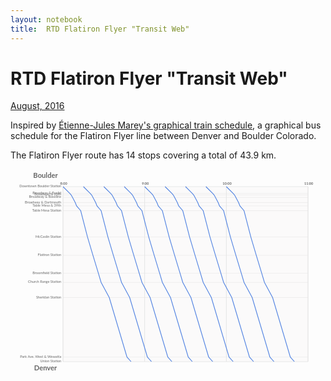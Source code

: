 ```yaml
---
layout: notebook
title:  RTD Flatiron Flyer "Transit Web"
---
```



# RTD Flatiron Flyer "Transit Web"

[<span class="pubdate">August, 2016</span>](https://natronics.github.io/RTD-FFweb/)

Inspired by [Étienne-Jules Marey's graphical train schedule](http://www.edwardtufte.com/bboard/q-and-a-fetch-msg?msg_id=0003zP), a graphical bus schedule for the Flatiron Flyer line between Denver and Boulder Colorado.




The Flatiron Flyer route has 14 stops covering a total of 43.9 km.












<svg height="600" id="transitweb" version="1.1" viewBox="0 0 900 600" width="900" xmlns="http://www.w3.org/2000/svg" xmlns:cc="http://creativecommons.org/ns#" xmlns:dc="http://purl.org/dc/elements/1.1/" xmlns:rdf="http://www.w3.org/1999/02/22-rdf-syntax-ns#" xmlns:svg="http://www.w3.org/2000/svg">
 <g id="layer1">
    <rect height="500" id="outline" style="opacity:1;fill:#fbfafa;stroke:#eaeaea;stroke-width:1;stroke-opacity:1" width="700" x="150" y="50"/>
 </g>
 <text style="text-anchor:middle;text-align:center;font-style:normal;font-weight:bold;font-size:20px;line-height:125%;font-family:Lato;letter-spacing:0px;word-spacing:0px;fill:#666666;fill-opacity:1;stroke:none;" x="100" xml:space="preserve" y="25"><tspan>Boulder</tspan></text>
<text style="text-anchor:middle;text-align:center;font-style:normal;font-weight:bold;font-size:20px;line-height:125%;font-family:Lato;letter-spacing:0px;word-spacing:0px;fill:#666666;fill-opacity:1;stroke:none;" x="100" xml:space="preserve" y="575"><tspan>Denver</tspan></text>
<text style="writing-mode:lr-tb;text-anchor:end;font-style:normal;font-weight:normal;font-size:10px;line-height:125%;font-family:Lato;letter-spacing:0px;word-spacing:0px;fill:#666666;fill-opacity:1;stroke:none;" x="145" xml:space="preserve" y="52.0"><tspan>Downtown Boulder Station</tspan></text>
<path d="m 150,50.0 700,0" style="fill:none;stroke:#e4e4e4;stroke-width:1px;stroke-linecap:butt;stroke-linejoin:miter;stroke-opacity:1"/>
<text style="writing-mode:lr-tb;text-anchor:end;font-style:normal;font-weight:normal;font-size:10px;line-height:125%;font-family:Lato;letter-spacing:0px;word-spacing:0px;fill:#666666;fill-opacity:1;stroke:none;" x="145" xml:space="preserve" y="71.35336976320583"><tspan>Broadway &amp; Euclid</tspan></text>
<path d="m 150,69.35336976320583 700,0" style="fill:none;stroke:#e4e4e4;stroke-width:1px;stroke-linecap:butt;stroke-linejoin:miter;stroke-opacity:1"/>
<text style="writing-mode:lr-tb;text-anchor:end;font-style:normal;font-weight:normal;font-size:10px;line-height:125%;font-family:Lato;letter-spacing:0px;word-spacing:0px;fill:#666666;fill-opacity:1;stroke:none;" x="145" xml:space="preserve" y="75.67941712204008"><tspan>Broadway &amp; 20th</tspan></text>
<path d="m 150,73.67941712204008 700,0" style="fill:none;stroke:#e4e4e4;stroke-width:1px;stroke-linecap:butt;stroke-linejoin:miter;stroke-opacity:1"/>
<text style="writing-mode:lr-tb;text-anchor:end;font-style:normal;font-weight:normal;font-size:10px;line-height:125%;font-family:Lato;letter-spacing:0px;word-spacing:0px;fill:#666666;fill-opacity:1;stroke:none;" x="145" xml:space="preserve" y="82.85154826958106"><tspan>Broadway &amp; Baseline</tspan></text>
<path d="m 150,80.85154826958106 700,0" style="fill:none;stroke:#e4e4e4;stroke-width:1px;stroke-linecap:butt;stroke-linejoin:miter;stroke-opacity:1"/>
<text style="writing-mode:lr-tb;text-anchor:end;font-style:normal;font-weight:normal;font-size:10px;line-height:125%;font-family:Lato;letter-spacing:0px;word-spacing:0px;fill:#666666;fill-opacity:1;stroke:none;" x="145" xml:space="preserve" y="97.65118397085611"><tspan>Broadway &amp; Dartmouth</tspan></text>
<path d="m 150,95.65118397085611 700,0" style="fill:none;stroke:#e4e4e4;stroke-width:1px;stroke-linecap:butt;stroke-linejoin:miter;stroke-opacity:1"/>
<text style="writing-mode:lr-tb;text-anchor:end;font-style:normal;font-weight:normal;font-size:10px;line-height:125%;font-family:Lato;letter-spacing:0px;word-spacing:0px;fill:#666666;fill-opacity:1;stroke:none;" x="145" xml:space="preserve" y="107.10018214936248"><tspan>Table Mesa &amp; 39th</tspan></text>
<path d="m 150,105.10018214936248 700,0" style="fill:none;stroke:#e4e4e4;stroke-width:1px;stroke-linecap:butt;stroke-linejoin:miter;stroke-opacity:1"/>
<text style="writing-mode:lr-tb;text-anchor:end;font-style:normal;font-weight:normal;font-size:10px;line-height:125%;font-family:Lato;letter-spacing:0px;word-spacing:0px;fill:#666666;fill-opacity:1;stroke:none;" x="145" xml:space="preserve" y="120.76138433515483"><tspan>Table Mesa Station</tspan></text>
<path d="m 150,118.76138433515483 700,0" style="fill:none;stroke:#e4e4e4;stroke-width:1px;stroke-linecap:butt;stroke-linejoin:miter;stroke-opacity:1"/>
<text style="writing-mode:lr-tb;text-anchor:end;font-style:normal;font-weight:normal;font-size:10px;line-height:125%;font-family:Lato;letter-spacing:0px;word-spacing:0px;fill:#666666;fill-opacity:1;stroke:none;" x="145" xml:space="preserve" y="195.89799635701274"><tspan>McCaslin Station</tspan></text>
<path d="m 150,193.89799635701274 700,0" style="fill:none;stroke:#e4e4e4;stroke-width:1px;stroke-linecap:butt;stroke-linejoin:miter;stroke-opacity:1"/>
<text style="writing-mode:lr-tb;text-anchor:end;font-style:normal;font-weight:normal;font-size:10px;line-height:125%;font-family:Lato;letter-spacing:0px;word-spacing:0px;fill:#666666;fill-opacity:1;stroke:none;" x="145" xml:space="preserve" y="248.26593806921676"><tspan>Flatiron Station</tspan></text>
<path d="m 150,246.26593806921676 700,0" style="fill:none;stroke:#e4e4e4;stroke-width:1px;stroke-linecap:butt;stroke-linejoin:miter;stroke-opacity:1"/>
<text style="writing-mode:lr-tb;text-anchor:end;font-style:normal;font-weight:normal;font-size:10px;line-height:125%;font-family:Lato;letter-spacing:0px;word-spacing:0px;fill:#666666;fill-opacity:1;stroke:none;" x="145" xml:space="preserve" y="299.4954462659381"><tspan>Broomfield Station</tspan></text>
<path d="m 150,297.4954462659381 700,0" style="fill:none;stroke:#e4e4e4;stroke-width:1px;stroke-linecap:butt;stroke-linejoin:miter;stroke-opacity:1"/>
<text style="writing-mode:lr-tb;text-anchor:end;font-style:normal;font-weight:normal;font-size:10px;line-height:125%;font-family:Lato;letter-spacing:0px;word-spacing:0px;fill:#666666;fill-opacity:1;stroke:none;" x="145" xml:space="preserve" y="325.6794171220401"><tspan>Church Range Station</tspan></text>
<path d="m 150,323.6794171220401 700,0" style="fill:none;stroke:#e4e4e4;stroke-width:1px;stroke-linecap:butt;stroke-linejoin:miter;stroke-opacity:1"/>
<text style="writing-mode:lr-tb;text-anchor:end;font-style:normal;font-weight:normal;font-size:10px;line-height:125%;font-family:Lato;letter-spacing:0px;word-spacing:0px;fill:#666666;fill-opacity:1;stroke:none;" x="145" xml:space="preserve" y="368.93989071038254"><tspan>Sheridan Station</tspan></text>
<path d="m 150,366.93989071038254 700,0" style="fill:none;stroke:#e4e4e4;stroke-width:1px;stroke-linecap:butt;stroke-linejoin:miter;stroke-opacity:1"/>
<text style="writing-mode:lr-tb;text-anchor:end;font-style:normal;font-weight:normal;font-size:10px;line-height:125%;font-family:Lato;letter-spacing:0px;word-spacing:0px;fill:#666666;fill-opacity:1;stroke:none;" x="145" xml:space="preserve" y="538.908014571949"><tspan>Park Ave. West &amp; Wewatta</tspan></text>
<path d="m 150,536.908014571949 700,0" style="fill:none;stroke:#e4e4e4;stroke-width:1px;stroke-linecap:butt;stroke-linejoin:miter;stroke-opacity:1"/>
<text style="writing-mode:lr-tb;text-anchor:end;font-style:normal;font-weight:normal;font-size:10px;line-height:125%;font-family:Lato;letter-spacing:0px;word-spacing:0px;fill:#666666;fill-opacity:1;stroke:none;" x="145" xml:space="preserve" y="552.0"><tspan>Union Station</tspan></text>
<path d="m 150,550.0 700,0" style="fill:none;stroke:#e4e4e4;stroke-width:1px;stroke-linecap:butt;stroke-linejoin:miter;stroke-opacity:1"/>
<text style="text-anchor:middle;text-align:center;font-style:normal;font-weight:bold;font-size:10px;line-height:125%;font-family:Lato;letter-spacing:0px;word-spacing:0px;fill:#666666;fill-opacity:1;stroke:none;" x="152.0" xml:space="preserve" y="45"><tspan>8:00</tspan></text>
<path d="m 150.0,50 0,500" style="fill:none;stroke:#e4e4e4;stroke-width:1.8px;stroke-linecap:butt;stroke-linejoin:miter;stroke-opacity:1"/>
<text style="text-anchor:middle;text-align:center;font-style:normal;font-weight:bold;font-size:10px;line-height:125%;font-family:Lato;letter-spacing:0px;word-spacing:0px;fill:#666666;fill-opacity:1;stroke:none;" x="385.33333333333337" xml:space="preserve" y="45"><tspan>9:00</tspan></text>
<path d="m 383.33333333333337,50 0,500" style="fill:none;stroke:#e4e4e4;stroke-width:1.8px;stroke-linecap:butt;stroke-linejoin:miter;stroke-opacity:1"/>
<text style="text-anchor:middle;text-align:center;font-style:normal;font-weight:bold;font-size:10px;line-height:125%;font-family:Lato;letter-spacing:0px;word-spacing:0px;fill:#666666;fill-opacity:1;stroke:none;" x="618.6666666666667" xml:space="preserve" y="45"><tspan>10:00</tspan></text>
<path d="m 616.6666666666667,50 0,500" style="fill:none;stroke:#e4e4e4;stroke-width:1.8px;stroke-linecap:butt;stroke-linejoin:miter;stroke-opacity:1"/>
<text style="text-anchor:middle;text-align:center;font-style:normal;font-weight:bold;font-size:10px;line-height:125%;font-family:Lato;letter-spacing:0px;word-spacing:0px;fill:#666666;fill-opacity:1;stroke:none;" x="852.0" xml:space="preserve" y="45"><tspan>11:00</tspan></text>
<path d="m 850.0,50 0,500" style="fill:none;stroke:#e4e4e4;stroke-width:1.8px;stroke-linecap:butt;stroke-linejoin:miter;stroke-opacity:1"/>
<path d="M 150.0000,50.0000 169.4444,69.3534 173.3333,73.6794 177.2222,80.8515 185.0000,95.6512 188.8889,105.1002 200.5556,118.7614 220.0000,193.8980 235.5556,246.2659 251.1111,297.4954 258.8889,323.6794 282.2222,366.9399 332.7778,536.9080 344.4444,550.0000" style="fill:none;stroke:#4f81e1;stroke-width:2px;stroke-linecap:butt;stroke-linejoin:miter;stroke-opacity:1"/>
    <path d="M 208.3333,50.0000 227.7778,69.3534 231.6667,73.6794 235.5556,80.8515 243.3333,95.6512 247.2222,105.1002 258.8889,118.7614 278.3333,193.8980 293.8889,246.2659 309.4444,297.4954 317.2222,323.6794 340.5556,366.9399 391.1111,536.9080 402.7778,550.0000" style="fill:none;stroke:#4f81e1;stroke-width:2px;stroke-linecap:butt;stroke-linejoin:miter;stroke-opacity:1"/>
    <path d="M 266.6667,50.0000 286.1111,69.3534 290.0000,73.6794 293.8889,80.8515 301.6667,95.6512 305.5556,105.1002 317.2222,118.7614 336.6667,193.8980 352.2222,246.2659 367.7778,297.4954 375.5556,323.6794 398.8889,366.9399 449.4444,536.9080 461.1111,550.0000" style="fill:none;stroke:#4f81e1;stroke-width:2px;stroke-linecap:butt;stroke-linejoin:miter;stroke-opacity:1"/>
    <path d="M 325.0000,50.0000 344.4444,69.3534 348.3333,73.6794 352.2222,80.8515 360.0000,95.6512 363.8889,105.1002 375.5556,118.7614 395.0000,193.8980 410.5556,246.2659 426.1111,297.4954 433.8889,323.6794 457.2222,366.9399 507.7778,536.9080 519.4444,550.0000" style="fill:none;stroke:#4f81e1;stroke-width:2px;stroke-linecap:butt;stroke-linejoin:miter;stroke-opacity:1"/>
    <path d="M 383.3333,50.0000 402.7778,69.3534 406.6667,73.6794 410.5556,80.8515 418.3333,95.6512 422.2222,105.1002 433.8889,118.7614 453.3333,193.8980 468.8889,246.2659 484.4444,297.4954 492.2222,323.6794 515.5556,366.9399 566.1111,536.9080 577.7778,550.0000" style="fill:none;stroke:#4f81e1;stroke-width:2px;stroke-linecap:butt;stroke-linejoin:miter;stroke-opacity:1"/>
    <path d="M 441.6667,50.0000 461.1111,69.3534 465.0000,73.6794 468.8889,80.8515 476.6667,95.6512 480.5556,105.1002 492.2222,118.7614 511.6667,193.8980 527.2222,246.2659 542.7778,297.4954 550.5556,323.6794 573.8889,366.9399 624.4444,536.9080 636.1111,550.0000" style="fill:none;stroke:#4f81e1;stroke-width:2px;stroke-linecap:butt;stroke-linejoin:miter;stroke-opacity:1"/>
    <path d="M 500.0000,50.0000 519.4444,69.3534 523.3333,73.6794 527.2222,80.8515 535.0000,95.6512 538.8889,105.1002 550.5556,118.7614 570.0000,193.8980 585.5556,246.2659 601.1111,297.4954 608.8889,323.6794 632.2222,366.9399 682.7778,536.9080 694.4444,550.0000" style="fill:none;stroke:#4f81e1;stroke-width:2px;stroke-linecap:butt;stroke-linejoin:miter;stroke-opacity:1"/>
    <path d="M 558.3333,50.0000 577.7778,69.3534 581.6667,73.6794 585.5556,80.8515 593.3333,95.6512 597.2222,105.1002 608.8889,118.7614 628.3333,193.8980 643.8889,246.2659 659.4444,297.4954 667.2222,323.6794 690.5556,366.9399 741.1111,536.9080 752.7778,550.0000" style="fill:none;stroke:#4f81e1;stroke-width:2px;stroke-linecap:butt;stroke-linejoin:miter;stroke-opacity:1"/>
    <path d="M 616.6667,50.0000 636.1111,69.3534 640.0000,73.6794 643.8889,80.8515 651.6667,95.6512 655.5556,105.1002 667.2222,118.7614 686.6667,193.8980 702.2222,246.2659 717.7778,297.4954 725.5556,323.6794 748.8889,366.9399 799.4444,536.9080 811.1111,550.0000" style="fill:none;stroke:#4f81e1;stroke-width:2px;stroke-linecap:butt;stroke-linejoin:miter;stroke-opacity:1"/>
    </svg>



